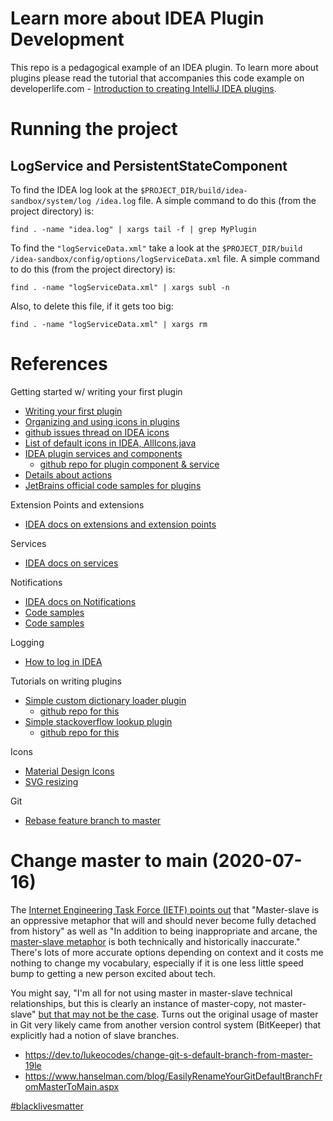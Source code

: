 # Learn more about IDEA Plugin Development

This repo is a pedagogical example of an IDEA plugin. To learn more about plugins please read the
tutorial that accompanies this code example on developerlife.com -
[Introduction to creating IntelliJ IDEA plugins](http://localhost:4000/2020/11/20/idea-plugin-example-intro/).

# Running the project

## LogService and PersistentStateComponent

To find the IDEA log look at the `$PROJECT_DIR/build/idea-sandbox/system/log /idea.log` file. A
simple command to do this (from the project directory) is:

```shell script
find . -name "idea.log" | xargs tail -f | grep MyPlugin
```

To find the `"logServiceData.xml"` take a look at the
`$PROJECT_DIR/build /idea-sandbox/config/options/logServiceData.xml` file. A simple command to do
this (from the project directory) is:

```shell script
find . -name "logServiceData.xml" | xargs subl -n
```

Also, to delete this file, if it gets too big:

```shell script
find . -name "logServiceData.xml" | xargs rm
```

# References

Getting started w/ writing your first plugin

- [Writing your first plugin](https://tinyurl.com/y67ygovg)
- [Organizing and using icons in plugins](https://tinyurl.com/y33rbxst)
- [github issues thread on IDEA icons](https://tinyurl.com/yxe8yhxt)
- [List of default icons in IDEA, AllIcons.java](https://tinyurl.com/y4nh4nwu)
- [IDEA plugin services and components](https://tinyurl.com/y4n4l4wd)
  - [github repo for plugin component & service](https://tinyurl.com/y6o9dlhb)
- [Details about actions](https://tinyurl.com/yxaoflp6)
- [JetBrains official code samples for plugins](https://tinyurl.com/y69ufr68)

Extension Points and extensions

- [IDEA docs on extensions and extension points](https://tinyurl.com/y6a4xafo)

Services

- [IDEA docs on services](https://tinyurl.com/yy9tsyq7)

Notifications

- [IDEA docs on Notifications](https://tinyurl.com/yxkvn4ad)
- [Code samples](https://tinyurl.com/y45xww6m)
- [Code samples](https://tinyurl.com/y4zd6t5q)

Logging

- [How to log in IDEA](https://tinyurl.com/y2bll4ph)

Tutorials on writing plugins

- [Simple custom dictionary loader plugin](https://tinyurl.com/y2n8ymsh)
  - [github repo for this](https://tinyurl.com/y3c4tmyu)
- [Simple stackoverflow lookup plugin](https://tinyurl.com/y336wul6)
  - [github repo for this](https://tinyurl.com/y5xwytfj)

Icons

- [Material Design Icons](https://tinyurl.com/y4op6mnt)
- [SVG resizing](https://tinyurl.com/y6mzgofw)

Git

- [Rebase feature branch to master](https://tinyurl.com/md6v2oc)

# Change master to main (2020-07-16)

The
[Internet Engineering Task Force (IETF) points out](https://tools.ietf.org/id/draft-knodel-terminology-00.html#rfc.section.1.1.1)
that "Master-slave is an oppressive metaphor that will and should never become fully detached from
history" as well as "In addition to being inappropriate and arcane, the
[master-slave metaphor](https://github.com/bitkeeper-scm/bitkeeper/blob/master/doc/HOWTO.ask?WT.mc_id=-blog-scottha#L231-L232)
is both technically and historically inaccurate." There's lots of more accurate options depending on
context and it costs me nothing to change my vocabulary, especially if it is one less little speed
bump to getting a new person excited about tech.

You might say, "I'm all for not using master in master-slave technical relationships, but this is
clearly an instance of master-copy, not master-slave"
[but that may not be the case](https://mail.gnome.org/archives/desktop-devel-list/2019-May/msg00066.html).
Turns out the original usage of master in Git very likely came from another version control system
(BitKeeper) that explicitly had a notion of slave branches.

- https://dev.to/lukeocodes/change-git-s-default-branch-from-master-19le
- https://www.hanselman.com/blog/EasilyRenameYourGitDefaultBranchFromMasterToMain.aspx

[#blacklivesmatter](https://blacklivesmatter.com/)

